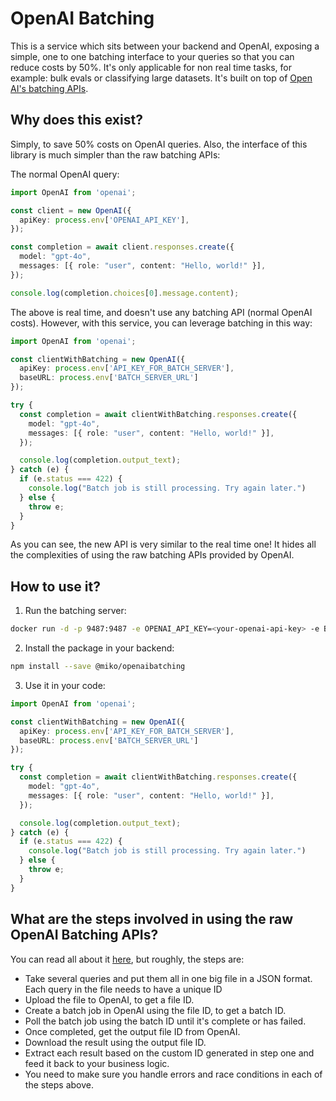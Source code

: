 # OpenAI Batching

This is a service which sits between your backend and OpenAI, exposing a simple, one to one batching interface to your queries so that you can reduce costs by 50%. It's only applicable for non real time tasks, for example: bulk evals or classifying large datasets. It's built on top of [Open AI's batching APIs](https://platform.openai.com/docs/guides/batch#4-check-the-status-of-a-batch).

## Why does this exist?
Simply, to save 50% costs on OpenAI queries. Also, the interface of this library is much simpler than the raw batching APIs:

The normal OpenAI query:
```typescript
import OpenAI from 'openai';

const client = new OpenAI({
  apiKey: process.env['OPENAI_API_KEY'],
});

const completion = await client.responses.create({
  model: "gpt-4o",
  messages: [{ role: "user", content: "Hello, world!" }],
});

console.log(completion.choices[0].message.content);
```

The above is real time, and doesn't use any batching API (normal OpenAI costs). However, with this service, you can leverage batching in this way:

```ts
import OpenAI from 'openai';

const clientWithBatching = new OpenAI({
  apiKey: process.env['API_KEY_FOR_BATCH_SERVER'],
  baseURL: process.env['BATCH_SERVER_URL']
});

try {
  const completion = await clientWithBatching.responses.create({
    model: "gpt-4o",
    messages: [{ role: "user", content: "Hello, world!" }],
  });

  console.log(completion.output_text);
} catch (e) {
  if (e.status === 422) {
    console.log("Batch job is still processing. Try again later.")
  } else {
    throw e;
  }
}
```

As you can see, the new API is very similar to the real time one! It hides all the complexities of using the raw batching APIs provided by OpenAI.

## How to use it?

1. Run the batching server:

```bash
docker run -d -p 9487:9487 -e OPENAI_API_KEY=<your-openai-api-key> -e BATCH_SERVER_API_KEY=<your-batch-server-api-key> POSTGRES_URL="postgres://<user>:<password>@<host>:5432/batching_db"
```

2. Install the package in your backend:

```bash
npm install --save @miko/openaibatching
```

3. Use it in your code:

```ts
import OpenAI from 'openai';

const clientWithBatching = new OpenAI({
  apiKey: process.env['API_KEY_FOR_BATCH_SERVER'],
  baseURL: process.env['BATCH_SERVER_URL']
});

try {
  const completion = await clientWithBatching.responses.create({
    model: "gpt-4o",
    messages: [{ role: "user", content: "Hello, world!" }],
  });

  console.log(completion.output_text);
} catch (e) {
  if (e.status === 422) {
    console.log("Batch job is still processing. Try again later.")
  } else {
    throw e;
  }
}
```

## What are the steps involved in using the raw OpenAI Batching APIs?
You can read all about it [here](https://platform.openai.com/docs/guides/batch#4-check-the-status-of-a-batch), but roughly, the steps are:
- Take several queries and put them all in one big file in a JSON format. Each query in the file needs to have a unique ID 
- Upload the file to OpenAI, to get a file ID.
- Create a batch job in OpenAI using the file ID, to get a batch ID.
- Poll the batch job using the batch ID until it's complete or has failed.
- Once completed, get the output file ID from OpenAI.
- Download the result using the output file ID.
- Extract each result based on the custom ID generated in step one and feed it back to your business logic.
- You need to make sure you handle errors and race conditions in each of the steps above.